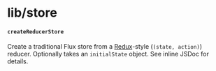 lib/store
=========

#### `createReducerStore`

Create a traditional Flux store from a [Redux]-style (`(state, action)`) reducer.
Optionally takes an `initialState` object. See inline JSDoc for details.

[redux]: http://redux.js.org/
